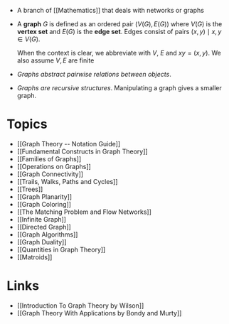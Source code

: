 * A branch of [[Mathematics]] that deals with networks or graphs

* A **graph** $G$ is defined as an ordered pair $(V(G),E(G))$ where $V(G)$ is the **vertex set** and $E(G)$ is the **edge set**. Edges consist of pairs $(x,y)\mid x,y\in V(G)$. 
  
  When the context is clear, we abbreviate with $V$, $E$ and $xy=(x,y)$. We also assume $V,E$ are finite

* *Graphs abstract pairwise relations between objects*. 
* *Graphs are recursive structures*. Manipulating a graph gives a smaller graph.

# Topics
* [[Graph Theory -- Notation Guide]]
* [[Fundamental Constructs in Graph Theory]]
* [[Families of Graphs]]
* [[Operations on Graphs]]
* [[Graph Connectivity]]
* [[Trails, Walks, Paths and Cycles]]
* [[Trees]]
* [[Graph Planarity]]
* [[Graph Coloring]]
* [[The Matching Problem and Flow Networks]]
* [[Infinite Graph]]
* [[Directed Graph]]
* [[Graph Algorithms]]
* [[Graph Duality]]
* [[Quantities in Graph Theory]]
* [[Matroids]]

# Links
* [[Introduction To Graph Theory by Wilson]]
* [[Graph Theory With Applications by Bondy and Murty]]